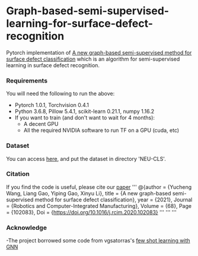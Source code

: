 # Graph-based-semi-supervised-learning-for-surface-defect-recognition
Pytorch implementation of [A new graph-based semi-supervised method for surface defect classification](https://www.sciencedirect.com/science/article/pii/S0736584520302933?dgcid=coauthor) which is an algorithm for semi-supervised learning in surface defect recognition. 
### Requirements
You will need the following to run the above:
- Pytorch 1.0.1, Torchvision 0.4.1
- Python 3.6.8, Pillow 5.4.1, scikit-learn 0.21.1, numpy 1.16.2
- If you want to train (and don't want to wait for 4 months):
  - A decent GPU
  - All the required NVIDIA software to run TF on a GPU (cuda, etc)
### Dataset
You can access [here](http://faculty.neu.edu.cn/yunhyan/NEU_surface_defect_database.html), and put the dataset in directory 'NEU-CLS'.
### Citation
If you find the code is useful, please cite our [paper](https://www.sciencedirect.com/science/article/pii/S0736584520302933?dgcid=coauthor)
'''
    @{author = {Yucheng Wang, Liang Gao, Yiping Gao, Xinyu Li},
    title = {A new graph-based semi-supervised method for surface defect classification},
    year = {2021},
    Journal = {Robotics and Computer-Integrated Manufacturing},
    Volume = {68},
    Page = {102083},
    Doi = {https://doi.org/10.1016/j.rcim.2020.102083}
'''
'''
'''
### Acknowledge
-The project borrowed some code from vgsatorras's [few shot learning with GNN](https://github.com/vgsatorras/few-shot-gnn)
